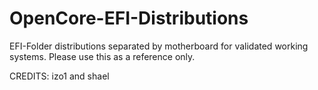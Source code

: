 # OpenCore-EFI-Distributions

EFI-Folder distributions separated by motherboard for validated working systems.  Please use this as a reference only.

CREDITS:
izo1 and shael
